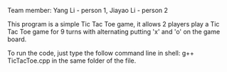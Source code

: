 Team member: Yang Li - person 1, Jiayao Li - person 2 

This program is a simple Tic Tac Toe game, it allows 2 players play a Tic Tac Toe game for 9 turns with alternating putting 'x' and 'o' on the game board.

To run the code, just type the follow command line in shell:
g++ TicTacToe.cpp 
in the same folder of the file.
